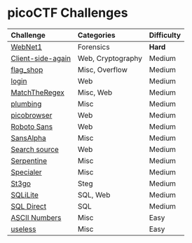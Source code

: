 # picoCTF Challenges

| Challenge | Categories | Difficulty |
| :----| :-------- | :--------|
| [WebNet1](./WebNet1/WebNet1-solution.md) | Forensics | **Hard** |
| [Client-side-again](./Client-side-again/Client-side-again-Solution.md) | Web, Cryptography | Medium |
| [flag_shop](./flag_shop/flag_shop_solution.md) | Misc, Overflow | Medium |
| [login](./login/login-Solution.md) | Web | Medium |
| [MatchTheRegex](./MatchTheRegex/MathTheRegex-Solution.md) | Misc, Web |  Medium |
| [plumbing](./plumbing/plumbing-Solution.md) | Misc | Medium |
| [picobrowser](./picobrowser/picobrowser-Solution.md) | Web | Medium |
| [Roboto Sans](./Roboto-Sans/Roboto-Sans-Solution.md) | Web | Medium
| [SansAlpha](./SansAlpha/SansAlpha-Solution.md) | Misc | Medium |
| [Search source](./Search%20source/Search-source-Solution.md) | Web | Medium |
| [Serpentine](./Serpentine/Serpentine-Solution.md) | Misc | Medium |
| [Specialer](./Specialer/Specialer-Solution.md) | Misc | Medium |
| [St3go](./St3go/St3go-Solution.md) | Steg | Medium |
| [SQLiLite](./SQLiLite/SQLiLite-Solution.md) | SQL, Web | Medium |
| [SQL Direct](./SQL-Direct/SQL-Direct-Solution.md) | SQL | Medium |
| [ASCII Numbers](./ASCII%20Numbers/ASCII-Numbers-Solution.md) | Misc | Easy |
| [useless](./useless/useless_solution.md) | Misc | Easy |
